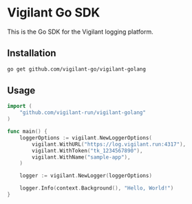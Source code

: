 # Vigilant Go SDK
This is the Go SDK for the Vigilant logging platform.

## Installation

```bash
go get github.com/vigilant-go/vigilant-golang
```

## Usage

```go
import (
	"github.com/vigilant-run/vigilant-golang"
)

func main() {
	loggerOptions := vigilant.NewLoggerOptions(
		vigilant.WithURL("https://log.vigilant.run:4317"),
		vigilant.WithToken("tk_1234567890"),
		vigilant.WithName("sample-app"),
	)

	logger := vigilant.NewLogger(loggerOptions)

	logger.Info(context.Background(), "Hello, World!")
}
```
